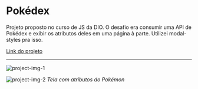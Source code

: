 # Pokédex 
 Projeto proposto no curso de JS da DIO. O desafio era consumir uma API de Pokédex e exibir os atributos deles em uma página à parte. Utilizei modal-styles pra isso.
 
[Link do projeto](https://gabrieli-pokedex.vercel.app/)

****
![project-img-1](https://github.com/castroalves-gabi/js-pokedex/assets/117552601/b0e953bf-9eb6-49e6-9351-6e9731d1a0cc)

![project-img-2](https://user-images.githubusercontent.com/117552601/206868669-91a019b7-314c-4da3-b4bf-58b1d7c1f686.png)
_Tela com atributos do Pokémon_
